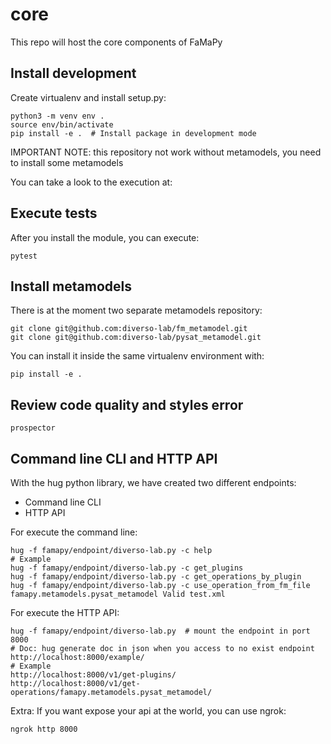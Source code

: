 # core

This repo will host the core components of FaMaPy


## Install development

Create virtualenv and install setup.py:

```
python3 -m venv env .
source env/bin/activate
pip install -e .  # Install package in development mode
```

IMPORTANT NOTE: this repository not work without metamodels, you need to install some metamodels

You can take a look to the execution at:

<script id="asciicast-Tp0ffgp5aXcwvmqh3JE6YTXPJ" src="https://asciinema.org/a/Tp0ffgp5aXcwvmqh3JE6YTXPJ.js" async></script>

## Execute tests

After you install the module, you can execute:


```
pytest
```


## Install metamodels

There is at the moment two separate metamodels repository:

```
git clone git@github.com:diverso-lab/fm_metamodel.git
git clone git@github.com:diverso-lab/pysat_metamodel.git
```

You can install it inside the same virtualenv environment with:

```
pip install -e .
```


## Review code quality and styles error

```
prospector
```


## Command line CLI and HTTP API

With the hug python library, we have created two different endpoints:

* Command line CLI
* HTTP API

For execute the command line:

```
hug -f famapy/endpoint/diverso-lab.py -c help
# Example
hug -f famapy/endpoint/diverso-lab.py -c get_plugins
hug -f famapy/endpoint/diverso-lab.py -c get_operations_by_plugin
hug -f famapy/endpoint/diverso-lab.py -c use_operation_from_fm_file famapy.metamodels.pysat_metamodel Valid test.xml
```

For execute the HTTP API:

```
hug -f famapy/endpoint/diverso-lab.py  # mount the endpoint in port 8000
# Doc: hug generate doc in json when you access to no exist endpoint
http://localhost:8000/example/
# Example
http://localhost:8000/v1/get-plugins/
http://localhost:8000/v1/get-operations/famapy.metamodels.pysat_metamodel/
```

Extra: If you want expose your api at the world, you can use ngrok:

```
ngrok http 8000
```
